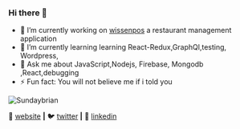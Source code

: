 ### Hi there 👋


- 🔭 I’m currently working on [wissenpos] a restaurant management application
- 🌱 I’m currently learning learning React-Redux,GraphQl,testing, Wordpress, 
- 💬 Ask me about JavaScript,Nodejs, Firebase, Mongodb ,React,debugging
- ⚡ Fun fact: You will not believe me if i told you

<p align = 'left'>
 <img src = https://github-readme-stats.vercel.app/api?username=Sundaybrian & show_icons = true alt =Sundaybrian stats />
</ p>



🏡 [website][website] **|** 
🐦 [twitter][twitter] **|** 
👔 [linkedin][linkedin]

[website]: https://sundaybrian.github.io
[twitter]: https://twitter.com/Sunday_Omwami
[linkedin]: https://www.linkedin.com/in/sunday-brian-13b74773/
[wissenpos]: https://github.com/Sundaybrian/wissenpos

